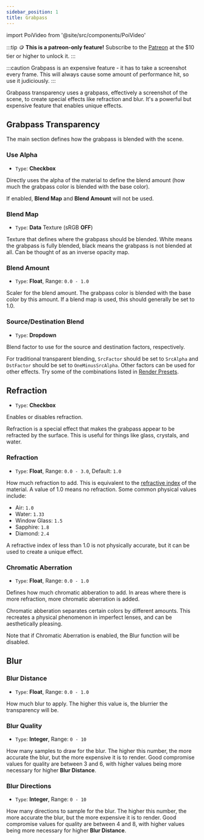 ```yaml
---
sidebar_position: 1
title: Grabpass
---
```

import PoiVideo from '@site/src/components/PoiVideo'

:::tip
🪙 **This is a patreon-only feature!** Subscribe to the [Patreon](https://www.patreon.com/poiyomi) at the $10 tier or higher to unlock it.
:::

:::caution
Grabpass is an expensive feature - it has to take a screenshot every frame. This will always cause some amount of performance hit, so use it judiciously.
:::

Grabpass transparency uses a grabpass, effectively a screenshot of the scene, to create special effects like refraction and blur. It's a powerful but expensive feature that enables unique effects.

## Grabpass Transparency

The main section defines how the grabpass is blended with the scene.

### Use Alpha

- `Type`: **Checkbox**

Directly uses the alpha of the material to define the blend amount (how much the grabpass color is blended with the base color).

If enabled, **Blend Map** and **Blend Amount** will not be used.

### Blend Map

- `Type`: **Data** Texture (sRGB **OFF**)

Texture that defines where the grabpass should be blended. White means the grabpass is fully blended, black means the grabpass is not blended at all. Can be thought of as an inverse opacity map.

### Blend Amount

- `Type`: **Float**, Range: `0.0 - 1.0`

Scaler for the blend amount. The grabpass color is blended with the base color by this amount. If a blend map is used, this should generally be set to 1.0.

### Source/Destination Blend

- `Type`: **Dropdown**

Blend factor to use for the source and destination factors, respectively.

For traditional transparent blending, `SrcFactor` should be set to `SrcAlpha` and `DstFactor` should be set to `OneMinusSrcAlpha`. Other factors can be used for other effects. Try some of the combinations listed in [Render Presets](/docs/general/render-preset.md#blending).

## Refraction

- `Type`: **Checkbox**

Enables or disables refraction.

Refraction is a special effect that makes the grabpass appear to be refracted by the surface. This is useful for things like glass, crystals, and water. 

### Refraction

- `Type`: **Float**, Range: `0.0 - 3.0`, Default: `1.0`

How much refraction to add. This is equivalent to the [refractive index](https://en.wikipedia.org/wiki/Refractive_index) of the material. A value of 1.0 means no refraction. Some common physical values include:

- Air: `1.0`
- Water: `1.33`
- Window Glass: `1.5`
- Sapphire: `1.8`
- Diamond: `2.4`

A refractive index of less than 1.0 is not physically accurate, but it can be used to create a unique effect.

### Chromatic Aberration

- `Type`: **Float**, Range: `0.0 - 1.0`

Defines how much chromatic abberation to add. In areas where there is more refraction, more chromatic aberration is added.

Chromatic abberation separates certain colors by different amounts. This recreates a physical phenomenon in imperfect lenses, and can be aesthetically pleasing.

Note that if Chromatic Aberration is enabled, the Blur function will be disabled.

## Blur

### Blur Distance

- `Type`: **Float**, Range: `0.0 - 1.0`

How much blur to apply. The higher this value is, the blurrier the transparency will be.

### Blur Quality

- `Type`: **Integer**, Range: `0 - 10`

How many samples to draw for the blur. The higher this number, the more accurate the blur, but the more expensive it is to render. Good compromise values for quality are between 3 and 6, with higher values being more necessary for higher **Blur Distance**.

### Blur Directions

- `Type`: **Integer**, Range: `0 - 10`

How many directions to sample for the blur. The higher this number, the more accurate the blur, but the more expensive it is to render. Good compromise values for quality are between 4 and 8, with higher values being more necessary for higher **Blur Distance**.
